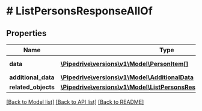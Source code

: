 # # ListPersonsResponseAllOf

## Properties

Name | Type | Description | Notes
------------ | ------------- | ------------- | -------------
**data** | [**\Pipedrive\versions\v1\Model\PersonItem[]**](PersonItem.md) | The array of persons |
**additional_data** | [**\Pipedrive\versions\v1\Model\AdditionalData**](AdditionalData.md) |  |
**related_objects** | [**\Pipedrive\versions\v1\Model\ListPersonsResponseAllOfRelatedObjects**](ListPersonsResponseAllOfRelatedObjects.md) |  |

[[Back to Model list]](../README.md#documentation-for-models) [[Back to API list]](../README.md#documentation-for-api-endpoints) [[Back to README]](../README.md)
